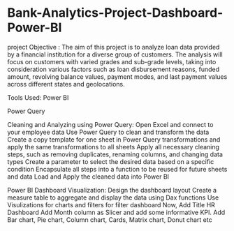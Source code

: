 # Bank-Analytics-Project-Dashboard-Power-BI

project Objective :
The aim of this project is to analyze loan data provided by a financial institution for a diverse group of customers. The analysis will focus on customers with varied grades and sub-grade levels, taking into consideration various factors such as loan disbursement reasons, funded amount, revolving balance values, payment modes, and last payment values across different states and geolocations.


Tools Used:
Power BI

Power Query


Cleaning and Analyzing using Power Query:
Open Excel and connect to your employee data Use Power Query to clean and transform the data Create a copy template for one sheet in Power Query transformations and apply the same transformations to all sheets Apply all necessary cleaning steps, such as removing duplicates, renaming columns, and changing data types Create a parameter to select the desired data based on a specific condition Encapsulate all steps into a function to be reused for future sheets and data Load and Apply the cleaned data into Power BI

Power BI Dashboard Visualization:
Design the dashboard layout Create a measure table to aggregate and display the data using Dax functions Use Visulizations for charts and filters for filter dashboard Now, Add Title HR Dashboard Add Month column as Slicer and add some informative KPI. Add Bar chart, Pie chart, Column chart, Cards, Matrix chart, Donut chart etc

